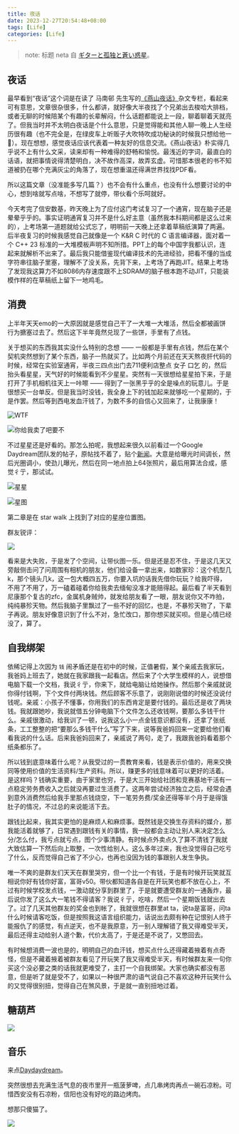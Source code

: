 ```yaml
---
title: 夜话
date: 2023-12-27T20:54:48+08:00
tags: [Life]
categories: [Life]
---
```


> note: 标题 neta 自 [ギターと孤独と蒼い惑星](https://www.bilibili.com/bangumi/play/ep703036)。

## 夜话

最早看到“夜话”这个词是在读了 马南邨 先生写的[《燕山夜话》](https://zh.wikipedia.org/wiki/%E7%87%95%E5%B1%B1%E5%A4%9C%E8%AF%9D)杂文专栏，看起来可有意思，文章很杂很多，什么都讲，就好像大半夜找了个兄弟出去梭哈大排档，或者无聊的时候陪某个有趣的长辈解闷，什么话题都能说上一段，聊着聊着天就亮了。但我当时并不太明白夜话是个什么意思，只是觉得能和其他人聊一晚上人生经历很有趣（也不完全是，在绿皮车上听贩子大吹特吹成功秘诀的时候我只想给他一🔨）。现在想想，感觉夜话应该代表着一种友好的信息交流。《燕山夜话》朴实得几乎说不上有什么文采，读来却有一种难得的舒畅和愉悦。最浅近的字词，最直白的话语，就把事情说得清楚明白，决不故作高深，故弄玄虚。可惜那本很老的书不知道被扔在哪个充满灰尘的角落了，现在想重温还得满世界找找PDF看。

所以这篇文章（没准能多写几篇？）也不会有什么重点，也没有什么想要讨论的中心，想到啥就写点啥，不想写了就停，带伙看个乐呵就好。

今天考完了信安数基，昨天晚上为了应付这门考试复习了一个通宵，现在脑子还是晕晕乎乎的。事实证明通宵复习并不是什么好主意（虽然我本科期间都是这么过来的），上考场第一道题就给公式忘了，明明前一天晚上还拿着草稿纸演算了两遍。后半夜复习的时候我感觉自己就像是一个 K&R C 时代的 C 语言编译器，面对着一个 C++ 23 标准的一大堆模板声明不知所措。PPT上的每个中国字我都认识，连起来就解析不出来了。最后我只能借鉴现代编译技术的先进经验，把看不懂的当成字符串往脑子里塞，理解不了没关系，先背下来，上考场了再跑JIT。结果上考场了发现我这算力不如8086内存速度跟不上SDRAM的脑子根本跑不动JIT，只能装模作样的在草稿纸上留下一地鸡毛。

## 消费

上半年天天emo的一大原因就是感觉自己干了一大堆一大堆活，然后全都被画饼行为搪塞过去了。然后这下半年竟然兑现了一些饼，手里有了点钱。

关于想买的东西我其实没什么特别的念想 —— 一般都是手里有点钱，然后在某个契机突然想到了某个东西，脑子一热就买了。比如两个月前还在天天熬夜肝代码的时候，经常在实验室通宵，半夜三四点出门去711便利店整点 女子 口乞 的，然后抬头看星星，天气好的时候能看到不少星星。突然有一天很想给星星拍下来，于是打开了手机相机往天上一咔嚓 —— 得到了一张黑乎乎的全是噪点的玩意儿。于是很想买一台单反。但是我当时没钱，我全身上下的钱加起来就够吃一个星期的，于是作罢。然后等到西电发血汗钱了，为数不多的自信心又回来了，让我康康！

![WTF](IMG_6579.jpeg)

![你给我卖了吧要不](IMG_6578.jpeg)

不过星星还是好看的。那怎么拍呢，我想起来很久以前看过一个Google Daydream团队发的帖子，原帖找不着了，贴个[新闻](https://www.theverge.com/2017/4/27/15447130/google-post-processing-nighttime-mobile-photography)。大意是给曝光时间调长，然后光圈调小，使劲儿曝光，然后在同一地点拍上64张照片，最后用算法合成，感觉彳亍，那试试。

![星星](stars.jpg)

![星图](stars-loc.jpg)

第二章是在 star walk 上找到了对应的星座位置图。

群友锐评：

![](star-comment.jpg)

看来是大失败，于是发了个空间，让带伙图一乐。但是还是忍不住，于是这几天又旁敲侧击问了问周围有相机的朋友，他们给设备一拿出来，如数家珍：这个机型几k，那个镜头几k，这一包大概四五万，你要入坑的话我先借你玩玩？给我吓得，不用了不用了，万一磕着碰着你给我卖去缅甸没准才能赔得起。最后看了半天看到尼康那个复古的zfc，金属机身贼帅，就发给朋友看了一眼，朋友说你又不咋拍，纯纯暴殄天物。然后我脑子里飘过了一些不好的回忆，也是，不暴殄天物了，下辈子再说。朋友好像意识到了什么不对，急忙改口，那你想买就买呗。但是心情已经没了，算了。

## 自我绑架

依稀记得上次因为 `钱` 闹矛盾还是在初中的时候，正值暑假，某个亲戚去我家玩，我爸妈上班去了，她就在我家跟我一起看店。然后来了个大学生模样的人，说想借电脑下载一个文档，我说彳亍，你来下，就给电脑让给她操作。然后那个亲戚就说你得付钱啊，下个文件付两块钱。然后顾客不乐意了，说刚刚说借的时候还没说付钱呢。亲戚：小孩子不懂事，你用我们的东西肯定是要付钱的。最后还是收了两块钱。我就跟她吵，我说就借五分钟电脑下个文件怎么还收钱啊，要那么多钱干什么。亲戚很激动，给我训了一顿，说我这么小一点金钱意识都没有，还拿了张纸条，工工整整的把“要那么多钱干什么”写了下来，说等我爸妈回来一定要给他们看看我说的什么话。后来我爸妈回来了，亲戚说了两句，走了，我跟我爸妈看着那个纸条都乐了。

所以钱到底意味着什么呢？从我受过的一贯教育来看，钱是表示价值的，用来交换同等使用价值的生活资料/生产资料。所以，赚更多的钱意味着可以更好的活着。是这样吗？钱确实重要，由于家里也穷，于是大三开始给社团和竞赛基地干活有一点稳定劳务费收入之后就没再要过生活费了。这两年尝试经济独立之后，经常会遇到意外消费然后给我手里那点钱烧空，下一笔劳务费/奖金还得等半个月于是得饿肚子的情况，不过总的来说能活下去。

跟钱比起来，我其实更怕的是麻烦人和麻烦事。既然钱是交换生存资料的媒介，那我能活着就够了，日常遇到跟钱有关的事情，我一般都会主动让别人来决定怎么分/怎么付，我亏点就亏点，图个少事清静。有时候点外卖点久了算不清钱了我就大致估算一下然后向上取整，一次性给别人。这么多年过来，我也没觉得自己吃亏了什么，反而觉得自己省了不少心，也再也没因为钱的事跟别人发生争执。

唯一不爽的是群友们天天在群里哭穷，但一个比一个有钱，于是有时候开玩笑就互相说你好有钱你好富，富哥v50。带伙都知道各自是在开玩笑也都不放在心上，不过有时候学校发点钱，一激动就分享到群里了，于是就要遭受群友的一通轰炸，最后说你发了这么大一笔钱不得请客？我说彳亍，吃啥，然后一个星期饭钱就出去了。过了几天其他群友的奖金也到帐了，我就很想在群里at ta，说ta是富哥，问ta什么时候请客吃饭，但是按照我这语言组织能力，话说出去颇有种在记恨别人终于能报仇了的感觉，有点逆天，也不是我原意，万一别人理解错了我又得难受半天，最后还得主动给别人道个歉，代价太高了，于是还是不说了，又憋回去。

有时候想消费一波也是的，明明自己的血汗钱，想买点什么还得藏着掖着有点奇怪，但是不藏着掖着被群友看见了开玩笑了我又得难受半天，有时候群友来一句你买这个没必要之类的话我就更难受了，主打一个自我绑架。大家也确实都没有恶意，但是听了就是受不了，如果以一种很严肃的语气说自己不喜欢这种开玩笑什么的又觉得很别扭，觉得自己在煞风景，于是就一直别扭地过着。

## 糖葫芦

![](haochi.jpg)

## 音乐

来点[Daydaydream](http://163cn.tv/EFOgF2)。

突然很想去充满生活气息的夜市里开一瓶菠萝啤，点几串烤肉再点一碗石凉粉。可惜西安没有石凉粉，信阳也没有好吃的路边烤肉。

想那只傻猫了。

![](gouzi.jpg)
